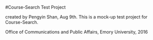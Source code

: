 #Course-Search Test Project

created by Pengyin Shan, Aug 9th. This is a mock-up test project for Course-Search.

Office of Communications and Public Affairs, Emory University, 2016
